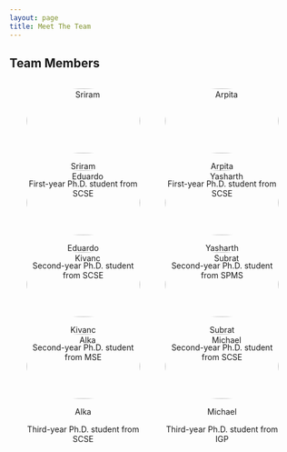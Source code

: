 ```yaml
---
layout: page
title: Meet The Team
---
```


<style>
  .team-container {
    display: flex;
    flex-wrap: wrap;
    justify-content: space-evenly;
  }

  .team-member {
    width: 200px;
    margin: 15px;
    text-align: center;
  }

  .team-member img {
    width: 100%;
    border-radius: 50%;
  }
</style>

## Team Members

<div class="team-container">

  <div class="team-member">
    <img src="{{site.baseurl | prepend: site.url}}public/team_images/sriram.png" alt="Sriram">
    <p>Sriram</p>
    <p>First-year Ph.D. student from SCSE</p>
  </div>

  <div class="team-member">
    <img src="{{site.baseurl | prepend: site.url}}public/team_images/arpita.jpeg" alt="Arpita">
    <p>Arpita</p>
    <p>First-year Ph.D. student from SCSE</p>
  </div>

  <div class="team-member">
    <img src="{{site.baseurl | prepend: site.url}}public/team_images/eduardo.png" alt="Eduardo">
    <p>Eduardo</p>
    <p>Second-year Ph.D. student from SCSE</p>
  </div>

  <div class="team-member">
    <img src="{{site.baseurl | prepend: site.url}}public/team_images/yasharth.png" alt="Yasharth">
    <p>Yasharth</p>
    <p>Second-year Ph.D. student from SPMS</p>
  </div>

  <div class="team-member">
    <img src="{{site.baseurl | prepend: site.url}}public/team_images/kivanc.jpg" alt="Kivanc">
    <p>Kivanc</p>
    <p>Second-year Ph.D. student from MSE</p>
  </div>

  <div class="team-member">
    <img src="{{site.baseurl | prepend: site.url}}public/team_images/subrat.png" alt="Subrat">
    <p>Subrat</p>
    <p>Second-year Ph.D. student from SCSE</p>
  </div>

  <div class="team-member">
    <img src="{{site.baseurl | prepend: site.url}}public/team_images/alka.png" alt="Alka">
    <p>Alka</p>
    <p>Third-year Ph.D. student from SCSE</p>
  </div>

  <div class="team-member">
    <img src="{{site.baseurl | prepend: site.url}}public/team_images/michael.png" alt="Michael">
    <p>Michael</p>
    <p>Third-year Ph.D. student from IGP</p>
  </div>

</div>

